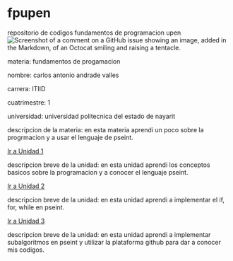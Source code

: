 # fpupen
repositorio de codigos fundamentos de programacion upen
![Screenshot of a comment on a GitHub issue showing an image, added in the Markdown, of an Octocat smiling and raising a tentacle.](https://img.freepik.com/vector-premium/concepto-programacion-desarrollo-software_126283-3047.jpg)


materia: fundamentos de progamacion 


nombre: carlos antonio andrade valles


carrera: ITIID


cuatrimestre: 1


universidad: universidad politecnica del estado de nayarit


descripcion de la materia: en esta materia aprendi un poco sobre la progrmacion y a usar el lenguaje de pseint.



[Ir a Unidad 1](https://github.com/MRsantiago701/INDP/tree/main/U1)


descripcion breve de la unidad: en esta unidad aprendi los conceptos basicos sobre la programacion y a conocer el lenguaje pseint.


[Ir a Unidad 2](https://github.com/CAandrade10/fpupen/commit/2fdb600eada47b44192b432b48f2aa1b6c8840e4)


descripcion breve de la unidad: en esta unidad aprendi a implementar el if, for, while en pseint.


[Ir a Unidad 3](https://github.com/CAandrade10/fpupen/commit/aca626b3c9d5d28771cd648d9c988fce6649cc9b)


descripcion breve de la unidad: en esta unidad aprendi a implementar subalgoritmos en pseint y utilizar la plataforma github para dar a conocer mis codigos.










